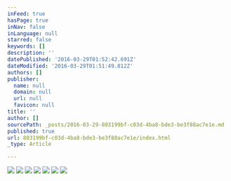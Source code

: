 ```yaml
---
inFeed: true
hasPage: true
inNav: false
inLanguage: null
starred: false
keywords: []
description: ''
datePublished: '2016-03-29T01:52:42.691Z'
dateModified: '2016-03-29T01:51:49.812Z'
authors: []
publisher:
  name: null
  domain: null
  url: null
  favicon: null
title: ''
author: []
sourcePath: _posts/2016-03-29-803199bf-c03d-4ba8-bde3-be3f88ac7e1e.md
published: true
url: 803199bf-c03d-4ba8-bde3-be3f88ac7e1e/index.html
_type: Article

---
```

![](https://the-grid-user-content.s3-us-west-2.amazonaws.com/10089cc2-4258-42ff-903a-fa3d7142b158.jpg)
![](https://the-grid-user-content.s3-us-west-2.amazonaws.com/52004650-942b-49f9-8794-9a42f043846b.jpg)
![](https://the-grid-user-content.s3-us-west-2.amazonaws.com/25daf88e-000f-4b67-bd30-dc8b551fd7f4.jpg)
![](https://the-grid-user-content.s3-us-west-2.amazonaws.com/d996c832-3dca-4b5a-ad44-bff990932880.jpg)
![](https://the-grid-user-content.s3-us-west-2.amazonaws.com/d317b7b9-aa06-4099-bde4-41963d250dd9.jpg)
![](https://the-grid-user-content.s3-us-west-2.amazonaws.com/5998d86c-ab5a-4c5e-9a34-703cf743c08c.jpg)
![](https://the-grid-user-content.s3-us-west-2.amazonaws.com/28e709e8-ba94-4b39-9cce-20eb2dee06f0.jpg)